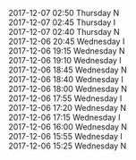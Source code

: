 2017-12-07 02:50 Thursday  N  
2017-12-07 02:45 Thursday  I  
2017-12-07 02:40 Thursday  N  
2017-12-06 20:45 Wednesday  I  
2017-12-06 19:15 Wednesday  N  
2017-12-06 19:10 Wednesday  I  
2017-12-06 18:45 Wednesday  N  
2017-12-06 18:40 Wednesday  I  
2017-12-06 18:00 Wednesday  N  
2017-12-06 17:55 Wednesday  I  
2017-12-06 17:20 Wednesday  N  
2017-12-06 17:15 Wednesday  I  
2017-12-06 16:00 Wednesday  N  
2017-12-06 15:55 Wednesday  I  
2017-12-06 15:25 Wednesday  N  
